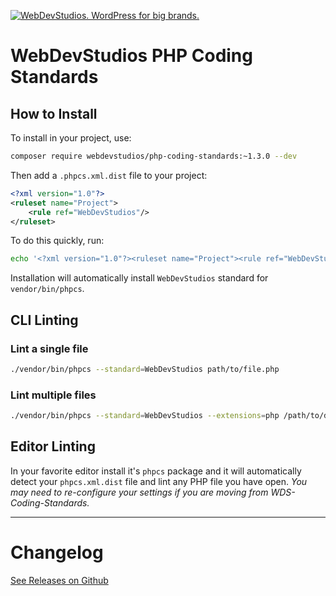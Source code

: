 <a href="https://webdevstudios.com/contact/"><img src="https://webdevstudios.com/wp-content/uploads/2018/04/wds-github-banner.png" alt="WebDevStudios. WordPress for big brands."></a>

# WebDevStudios PHP Coding Standards

## How to Install

To install in your project, use:

```bash
composer require webdevstudios/php-coding-standards:~1.3.0 --dev
```

Then add a `.phpcs.xml.dist` file to your project:

```xml
<?xml version="1.0"?>
<ruleset name="Project">
    <rule ref="WebDevStudios"/>
</ruleset>
```

To do this quickly, run:

```bash
echo '<?xml version="1.0"?><ruleset name="Project"><rule ref="WebDevStudios"/></ruleset>' > .phpcs.xml.dist
```

Installation will automatically install `WebDevStudios` standard for `vendor/bin/phpcs`.

## CLI Linting

### Lint a single file

```bash
./vendor/bin/phpcs --standard=WebDevStudios path/to/file.php
```

### Lint multiple files

```bash
./vendor/bin/phpcs --standard=WebDevStudios --extensions=php /path/to/dir
```

## Editor Linting

In your favorite editor install it's `phpcs` package and it will automatically detect your `phpcs.xml.dist` file and lint any PHP file you have open. _You may need to re-configure your settings if you are moving from WDS-Coding-Standards._

___________________

# Changelog

[See Releases on Github](https://github.com/WebDevStudios/php-coding-standards/releases)
